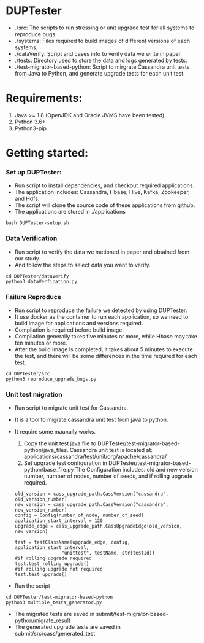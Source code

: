 # DUPTester

- ./src: The scripts to run stressing or unit upgrade test for all systems to reproduce bugs.
- ./systems: Files required to build images of different versions of each systems.
- ./dataVerify: Script and cases info to verify data we write in paper.
- ./tests: Directory used to store the data and logs  generated by tests.
- ./test-migrator-based-python: Script to mirgrate Cassandra unit tests from Java to Python, and generate upgrade tests for each unit test.


# Requirements:
1. Java >= 1.8 (OpenJDK and Oracle JVMS have been tested)
2. Python 3.6+
3. Python3-pip


# Getting started:
  ### Set up DUPTester:
  * Run script to install dependencies, and checkout required applications.
  * The application includes: Cassandra, Hbase, Hive, Kafka, Zookeeper, and Hdfs.
  * The script will clone the source code of these applications from github.
  * The applications are stored in ./applications
  ```
  bash DUPTester-setup.sh
  ```
  
  ### Data Verification
  * Run script to verify the data we metioned in paper and obtained from our study.
  * And follow the steps to select data you want to verify.
  ```
  cd DUPTester/dataVerify
  python3 dataVerfication.py
  ```
  
  ### Failure Reproduce
  * Run script to reproduce the failure we detected by using DUPTester.
  * It use docker as the container to run each application, so we need to build image for applications and versions required.
  * Compilation is required before build image. 
  * Compilation generally takes five minutes or more, while Hbase may take ten minutes or more.
  * After the build image is completed, it takes about 5 minutes to execute the test, and there will be some differences in the time required for each test.
  ```
  cd DUPTester/src
  python3 reproduce_upgrade_bugs.py
  ```
  
  ### Unit test migration
  * Run script to migrate unit test for Cassandra.
  * It is a tool to migrate cassandra unit test from java to python.
  * It require some maunally works.
  
	1. Copy the unit test java file to DUPTester/test-migrator-based-python/java_files.
	   Cassandra unit test is located at: applications/cassandra/test/unit/org/apache/cassandra/
	2. Set upgrade test configuration in DUPTester/test-migrator-based-python/base_file.py
	   The Configuration includes: old and new version number, number of nodes, number of seeds, and if rolling upgrade required.
	```
	old_version = cass_upgrade_path.CassVersion("cassandra", old_version_number)
	new_version = cass_upgrade_path.CassVersion("cassandra", new_version_number)
	config = Config(number_of_node, number_of_seed)
	application_start_interval = 120
	upgrade_edge = cass_upgrade_path.CassUpgradeEdge(old_version, new_version)

	test = testClassName(upgrade_edge, config, application_start_interval,
                     "unittest", testName, str(testId))
	#if rolling upgrade required
	test.test_rolling_upgrade()
	#if rolling upgrade not required
	test.test_upgrade()
	```
   * Run the script
  ```
  cd DUPTester/test-migrator-based-python
  python3 multiple_tests_generator.py
  ```

   * The migrated tests are saved in submit/test-migrator-based-python/migrate_result
   * The generated upgrade tests are saved in submit/src/cass/generated_test

